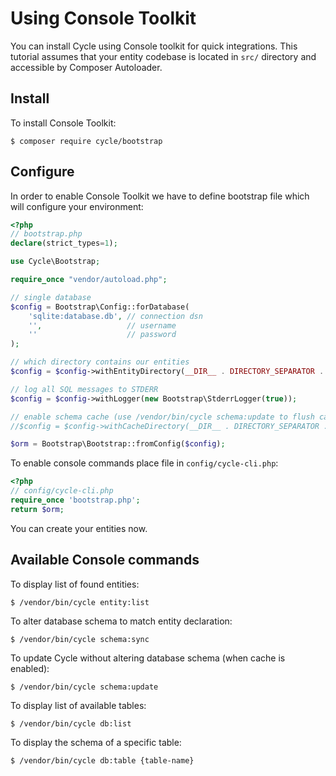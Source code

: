 # Using Console Toolkit
You can install Cycle using Console toolkit for quick integrations. This tutorial assumes that your entity codebase is located in 
`src/` directory and accessible by Composer Autoloader.

## Install
To install Console Toolkit:

```
$ composer require cycle/bootstrap
```

## Configure
In order to enable Console Toolkit we have to define bootstrap file which will configure your environment:

```php
<?php
// bootstrap.php
declare(strict_types=1);

use Cycle\Bootstrap;

require_once "vendor/autoload.php";

// single database
$config = Bootstrap\Config::forDatabase(
    'sqlite:database.db', // connection dsn
    '',                   // username
    ''                    // password
);

// which directory contains our entities
$config = $config->withEntityDirectory(__DIR__ . DIRECTORY_SEPARATOR . 'src');

// log all SQL messages to STDERR
$config = $config->withLogger(new Bootstrap\StderrLogger(true));

// enable schema cache (use /vendor/bin/cycle schema:update to flush cache), keep commented to disable caching
//$config = $config->withCacheDirectory(__DIR__ . DIRECTORY_SEPARATOR . 'cache');

$orm = Bootstrap\Bootstrap::fromConfig($config);
```

To enable console commands place file in `config/cycle-cli.php`:

```php
<?php
// config/cycle-cli.php
require_once 'bootstrap.php';
return $orm;
```

You can create your entities now.

## Available Console commands
To display list of found entities:

```
$ /vendor/bin/cycle entity:list
```

To alter database schema to match entity declaration:

```
$ /vendor/bin/cycle schema:sync
```

To update Cycle without altering database schema (when cache is enabled):

```
$ /vendor/bin/cycle schema:update
```

To display list of available tables:
```
$ /vendor/bin/cycle db:list
```

To display the schema of a specific table:

```
$ /vendor/bin/cycle db:table {table-name}
```
